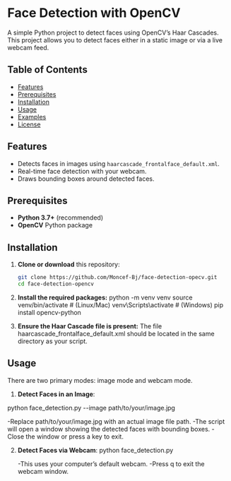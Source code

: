 # Face Detection with OpenCV

A simple Python project to detect faces using OpenCV’s Haar Cascades. This project allows you to detect faces either in a static image or via a live webcam feed.

## Table of Contents
- [Features](#features)
- [Prerequisites](#prerequisites)
- [Installation](#installation)
- [Usage](#usage)
- [Examples](#examples)
- [License](#license)

## Features
- Detects faces in images using `haarcascade_frontalface_default.xml`.
- Real-time face detection with your webcam.
- Draws bounding boxes around detected faces.

## Prerequisites
- **Python 3.7+** (recommended)
- **OpenCV** Python package

## Installation

1. **Clone or download** this repository:
   ```bash
   git clone https://github.com/Moncef-Bj/face-detection-opecv.git
   cd face-detection-opencv
   
2. **Install the required packages:**
   python -m venv venv
   source venv/bin/activate    # (Linux/Mac)
   venv\Scripts\activate       # (Windows)
   pip install opencv-python

3. **Ensure the Haar Cascade file is present:**
   The file haarcascade_frontalface_default.xml should be located in the same directory as your script.

## Usage ##

There are two primary modes: image mode and webcam mode.

1. **Detect Faces in an Image**:

 python face_detection.py --image path/to/your/image.jpg

 -Replace path/to/your/image.jpg with an actual image file path.
 -The script will open a window showing the detected faces with bounding boxes.
 -Close the window or press a key to exit.


2. **Detect Faces via Webcam**:
   python face_detection.py

   -This uses your computer’s default webcam.
   -Press q to exit the webcam window.

 




